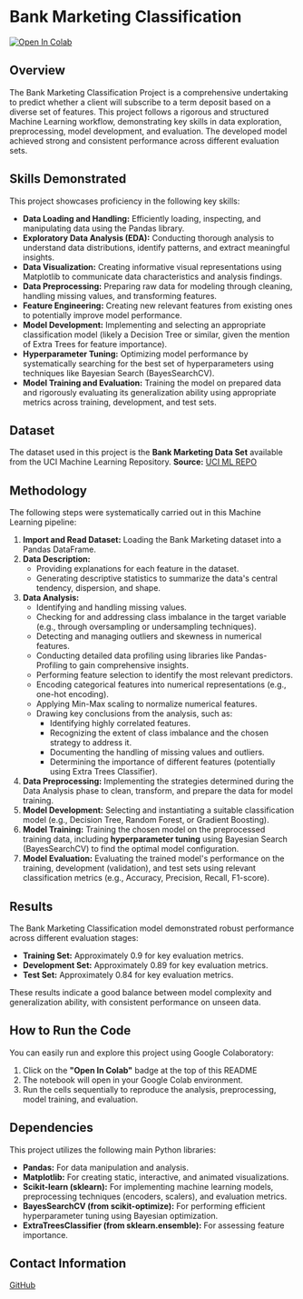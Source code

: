 # Bank Marketing Classification

[![Open In Colab](https://colab.research.google.com/assets/colab-badge.svg)](https://colab.research.google.com/drive/1V-YFtEfigOWk08sA4hsFhLdKDoOJYCXO?usp=sharing)

## Overview

The Bank Marketing Classification Project is a comprehensive undertaking to predict whether a client will subscribe to a term deposit based on a diverse set of features. This project follows a rigorous and structured Machine Learning workflow, demonstrating key skills in data exploration, preprocessing, model development, and evaluation. The developed model achieved strong and consistent performance across different evaluation sets.

## Skills Demonstrated

This project showcases proficiency in the following key skills:

* **Data Loading and Handling:** Efficiently loading, inspecting, and manipulating data using the Pandas library.
* **Exploratory Data Analysis (EDA):** Conducting thorough analysis to understand data distributions, identify patterns, and extract meaningful insights.
* **Data Visualization:** Creating informative visual representations using Matplotlib to communicate data characteristics and analysis findings.
* **Data Preprocessing:** Preparing raw data for modeling through cleaning, handling missing values, and transforming features.
* **Feature Engineering:** Creating new relevant features from existing ones to potentially improve model performance.
* **Model Development:** Implementing and selecting an appropriate classification model (likely a Decision Tree or similar, given the mention of Extra Trees for feature importance).
* **Hyperparameter Tuning:** Optimizing model performance by systematically searching for the best set of hyperparameters using techniques like Bayesian Search (BayesSearchCV).
* **Model Training and Evaluation:** Training the model on prepared data and rigorously evaluating its generalization ability using appropriate metrics across training, development, and test sets.

## Dataset

The dataset used in this project is the **Bank Marketing Data Set** available from the UCI Machine Learning Repository. **Source:** [UCI ML REPO](https://archive.ics.uci.edu/dataset/222/bank+marketing)

## Methodology

The following steps were systematically carried out in this Machine Learning pipeline:

1.  **Import and Read Dataset:** Loading the Bank Marketing dataset into a Pandas DataFrame.
2.  **Data Description:**
    * Providing explanations for each feature in the dataset.
    * Generating descriptive statistics to summarize the data's central tendency, dispersion, and shape.
3.  **Data Analysis:**
    * Identifying and handling missing values.
    * Checking for and addressing class imbalance in the target variable (e.g., through oversampling or undersampling techniques).
    * Detecting and managing outliers and skewness in numerical features.
    * Conducting detailed data profiling using libraries like Pandas-Profiling to gain comprehensive insights.
    * Performing feature selection to identify the most relevant predictors.
    * Encoding categorical features into numerical representations (e.g., one-hot encoding).
    * Applying Min-Max scaling to normalize numerical features.
    * Drawing key conclusions from the analysis, such as:
        * Identifying highly correlated features.
        * Recognizing the extent of class imbalance and the chosen strategy to address it.
        * Documenting the handling of missing values and outliers.
        * Determining the importance of different features (potentially using Extra Trees Classifier).
4.  **Data Preprocessing:** Implementing the strategies determined during the Data Analysis phase to clean, transform, and prepare the data for model training.
5.  **Model Development:** Selecting and instantiating a suitable classification model (e.g., Decision Tree, Random Forest, or Gradient Boosting).
6.  **Model Training:** Training the chosen model on the preprocessed training data, including **hyperparameter tuning** using Bayesian Search (BayesSearchCV) to find the optimal model configuration.
7.  **Model Evaluation:** Evaluating the trained model's performance on the training, development (validation), and test sets using relevant classification metrics (e.g., Accuracy, Precision, Recall, F1-score).

## Results

The Bank Marketing Classification model demonstrated robust performance across different evaluation stages:

* **Training Set:** Approximately 0.9 for key evaluation metrics.
* **Development Set:** Approximately 0.89 for key evaluation metrics.
* **Test Set:** Approximately 0.84 for key evaluation metrics.

These results indicate a good balance between model complexity and generalization ability, with consistent performance on unseen data.

## How to Run the Code

You can easily run and explore this project using Google Colaboratory:

1.  Click on the **"Open In Colab"** badge at the top of this README
2.  The notebook will open in your Google Colab environment.
3.  Run the cells sequentially to reproduce the analysis, preprocessing, model training, and evaluation.

## Dependencies

This project utilizes the following main Python libraries:

* **Pandas:** For data manipulation and analysis.
* **Matplotlib:** For creating static, interactive, and animated visualizations.
* **Scikit-learn (sklearn):** For implementing machine learning models, preprocessing techniques (encoders, scalers), and evaluation metrics.
* **BayesSearchCV (from scikit-optimize):** For performing efficient hyperparameter tuning using Bayesian optimization.
* **ExtraTreesClassifier (from sklearn.ensemble):** For assessing feature importance.

## Contact Information
[GitHub](https://github.com/minhkunnn)